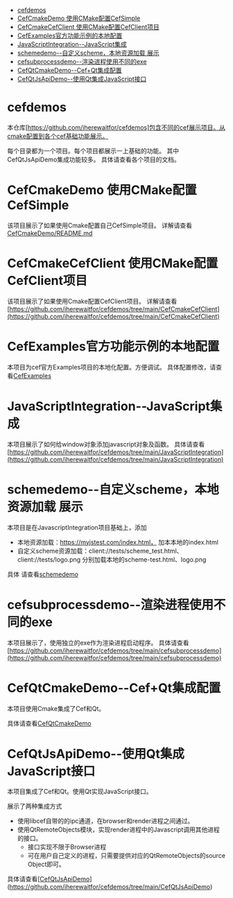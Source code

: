 - [cefdemos](#cefdemos)
- [CefCmakeDemo 使用CMake配置CefSimple](#cefcmakedemo-使用cmake配置cefsimple)
- [CefCmakeCefClient 使用CMake配置CefClient项目](#cefcmakecefclient-使用cmake配置cefclient项目)
- [CefExamples官方功能示例的本地配置](#cefexamples官方功能示例的本地配置)
- [JavaScriptIntegration--JavaScript集成](#javascriptintegration--javascript集成)
- [schemedemo--自定义scheme，本地资源加载 展示](#schemedemo--自定义scheme本地资源加载-展示)
- [cefsubprocessdemo--渲染进程使用不同的exe](#cefsubprocessdemo--渲染进程使用不同的exe)
- [CefQtCmakeDemo--Cef+Qt集成配置](#cefqtcmakedemo--cefqt集成配置)
- [CefQtJsApiDemo--使用Qt集成JavaScript接口](#cefqtjsapidemo--使用qt集成javascript接口)

# cefdemos
本仓库[https://github.com/iherewaitfor/cefdemos]包含不同的cef展示项目。从cmake配置到各个cef基础功能展示。

每个目录都为一个项目。每个项目都展示一上基础的功能。 其中CefQtJsApiDemo集成功能较多。
具体请查看各个项目的文档。

# CefCmakeDemo 使用CMake配置CefSimple
该项目展示了如果使用Cmake配置自己CefSimple项目。
详解请查看[CefCmakeDemo/README.md](https://github.com/iherewaitfor/cefdemos/blob/main/CefCmakeDemo/README.md)
# CefCmakeCefClient 使用CMake配置CefClient项目
该项目展示了如果使用Cmake配置CefClient项目。
详解请查看[https://github.com/iherewaitfor/cefdemos/tree/main/CefCmakeCefClient](https://github.com/iherewaitfor/cefdemos/tree/main/CefCmakeCefClient)

# CefExamples官方功能示例的本地配置
本项目为cef官方Examples项目的本地化配置。方便调试。
具体配置修改，请查看[CefExamples](https://github.com/iherewaitfor/cefdemos/tree/main/CefExamples)

# JavaScriptIntegration--JavaScript集成
本项目展示了如何给window对象添加javascript对象及函数。
具体请查看[https://github.com/iherewaitfor/cefdemos/tree/main/JavaScriptIntegration](https://github.com/iherewaitfor/cefdemos/tree/main/JavaScriptIntegration)

# schemedemo--自定义scheme，本地资源加载 展示
本项目是在JavascriptIntegration项目基础上，添加
- 本地资源加载：https://myjstest.com/index.html， 加本本地的index.html
- 自定义scheme资源加载：client://tests/scheme_test.html、client://tests/logo.png 分别加载本地的scheme-test.html、logo.png

具体 请查看[schemedemo](https://github.com/iherewaitfor/cefdemos/tree/main/schemedemo)

# cefsubprocessdemo--渲染进程使用不同的exe
本项目展示了，使用独立的exe作为渲染进程启动程序。
具体请查看[https://github.com/iherewaitfor/cefdemos/tree/main/cefsubprocessdemo](https://github.com/iherewaitfor/cefdemos/tree/main/cefsubprocessdemo)

# CefQtCmakeDemo--Cef+Qt集成配置
本项目使用Cmake集成了Cef和Qt。

具体请查看[CefQtCmakeDemo](https://github.com/iherewaitfor/cefdemos/tree/main/CefQtCmakeDemo)

# CefQtJsApiDemo--使用Qt集成JavaScript接口
本项目集成了Cef和Qt。使用Qt实现JavaScript接口。

展示了两种集成方式
- 使用libcef自带的的ipc通道，在browser和render进程之间通过。
- 使用QtRemoteObjects模块，实现render进程中的Javascript调用其他进程的接口。
    - 接口实现不限于Browser进程
    - 可在用户自己定义的进程，只需要提供对应的QtRemoteObjects的source Object即可。

具体请查看[[CefQtJsApiDemo](https://github.com/iherewaitfor/cefdemos/tree/main/CefQtJsApiDemo)](https://github.com/iherewaitfor/cefdemos/tree/main/CefQtJsApiDemo)